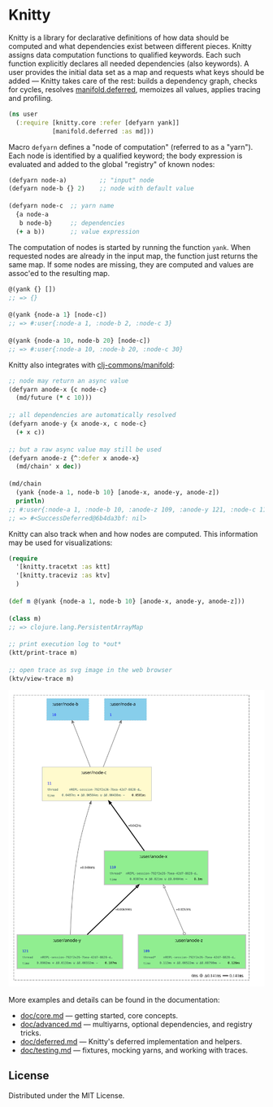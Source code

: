 # Knitty


Knitty is a library for declarative definitions of how data should be computed and what dependencies exist between different pieces.
Knitty assigns data computation functions to qualified keywords. Each such function explicitly declares all needed dependencies (also keywords). A user provides the initial data set as a map and requests what keys should be added — Knitty takes care of the rest: builds a dependency graph, checks for cycles, resolves [manifold.deferred](https://github.com/clj-commons/manifold/blob/master/doc/deferred.md), memoizes all values, applies tracing and profiling.

```clojure
(ns user
  (:require [knitty.core :refer [defyarn yank]]
            [manifold.deferred :as md]))
```


Macro `defyarn` defines a "node of computation" (referred to as a "yarn"). Each node is identified by a qualified keyword; the body expression is evaluated and added to the global "registry" of known nodes:

```clojure
(defyarn node-a)         ;; "input" node
(defyarn node-b {} 2)    ;; node with default value

(defyarn node-c  ;; yarn name
  {a node-a
   b node-b}     ;; dependencies
  (+ a b))       ;; value expression
```


The computation of nodes is started by running the function `yank`. When requested nodes are already in the input map, the function just returns the same map. If some nodes are missing, they are computed and values are assoc'ed to the resulting map.


```clojure
@(yank {} [])
;; => {}

@(yank {node-a 1} [node-c])
;; => #:user{:node-a 1, :node-b 2, :node-c 3}

@(yank {node-a 10, node-b 20} [node-c])
;; => #:user{:node-a 10, :node-b 20, :node-c 30}
```


Knitty also integrates with [clj-commons/manifold](https://github.com/clj-commons/manifold):


```clojure
;; node may return an async value
(defyarn anode-x {c node-c}
  (md/future (* c 10)))

;; all dependencies are automatically resolved
(defyarn anode-y {x anode-x, c node-c}
  (+ x c))

;; but a raw async value may still be used
(defyarn anode-z {^:defer x anode-x}
  (md/chain' x dec))

(md/chain
  (yank {node-a 1, node-b 10} [anode-x, anode-y, anode-z])
  println)
;; #:user{:node-a 1, :node-b 10, :anode-z 109, :anode-y 121, :node-c 11, :anode-x 110}
;; => #<SuccessDeferred@6b4da3bf: nil>
```


Knitty can also track when and how nodes are computed.
This information may be used for visualizations:

```clojure
(require
  '[knitty.tracetxt :as ktt]
  '[knitty.traceviz :as ktv]
  )

(def m @(yank {node-a 1, node-b 10} [anode-x, anode-y, anode-z]))

(class m)
;; => clojure.lang.PersistentArrayMap

;; print execution log to *out*
(ktt/print-trace m)

;; open trace as svg image in the web browser
(ktv/view-trace m)
```

![](doc/img/readme_trace_example1.svg)


More examples and details can be found in the documentation:

- [doc/core.md](doc/core.md) — getting started, core concepts.
- [doc/advanced.md](doc/advanced.md) — multiyarns, optional dependencies, and registry tricks.
- [doc/deferred.md](doc/deferred.md) — Knitty's deferred implementation and helpers.
- [doc/testing.md](doc/testing.md) — fixtures, mocking yarns, and working with traces.

## License

Distributed under the MIT License.
